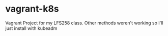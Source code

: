 # vagrant-k8s
Vagrant Project for my LFS258 class. Other methods weren't working so I'll just install with kubeadm
